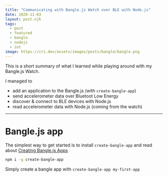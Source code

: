 ```yaml
---
title: "Communicating with Bangle.js Watch over BLE with Node.js"
date: 2020-11-03
layout: post.njk
tags:
  - post
  - featured
  - bangle
  - nodejs
  - iot
image: https://cri.dev/assets/images/posts/bangle/bangle.png
---
```


This is a short summary of what I learned while playing around with my Bangle.js Watch.

I managed to

- add an application to the Bangle.js (with `create-bangle-app`)
- send accelerometer data over Bluetoot Low Energy
- discover & connect to BLE devices with Node.js
- read accelerometer data with Node.js (coming from the watch)

---

# Bangle.js app

The simplest way to get started is to install `create-bangle-app` and read about [Creating Bangle.js Apps](https://github.com/espruino/BangleApps/#getting-started)

```sh
npm i -g create-bangle-app
```

Simply create a bangle app with `create-bangle-app my-first-app`


